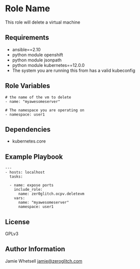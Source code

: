 Role Name
=========

This role will delete a virtual machine

Requirements
------------

- ansible==2.10
- python module openshift
- python module jsonpath
- python module kubernetes==12.0.0
- The system you are running this from has a valid kubeconfig



Role Variables
--------------

```
# the name of the vm to delete
- name: "myawesomeserver"

# The namespace you are operating on
- namespace: user1

```

Dependencies
------------

- kubernetes.core

Example Playbook
----------------

```
---
- hosts: localhost
  tasks:

  - name: expose ports
    include_role:
      name: zer0glitch.ocpv.deletevm
    vars:
      name: "myawesomeserver"
      namespace: user1
```

License
-------

GPLv3

Author Information
------------------

Jamie Whetsell
jamie@zeroglitch.com

